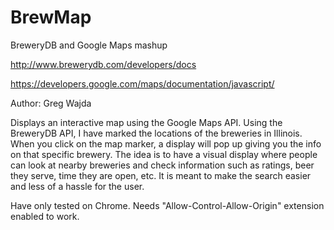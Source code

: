 # BrewMap
BreweryDB and Google Maps mashup

http://www.brewerydb.com/developers/docs

https://developers.google.com/maps/documentation/javascript/

Author: Greg Wajda


Displays an interactive map using the Google Maps API. Using the BreweryDB API, I have marked the locations of the breweries in Illinois. When you click on the map marker, a display will pop up giving you the info on that specific brewery. The idea is to have a visual display where people can look at nearby breweries and check information such as ratings, beer they serve, time they are open, etc. It is meant to make the search easier and less of a hassle for the user.

Have only tested on Chrome. Needs "Allow-Control-Allow-Origin" extension enabled to work.
